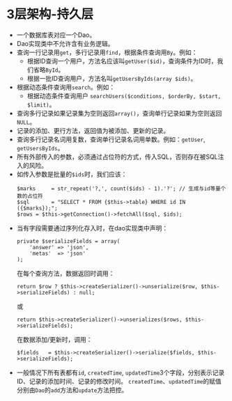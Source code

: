 # 3层架构-持久层

* 一个数据库表对应一个Dao。
* Dao实现类中不允许含有业务逻辑。
* 查询一行记录用`get`，多行记录用`find`，根据条件查询用`By`。例如：
    * 根据ID查询一个用户，方法名应该叫`getUser($id)`，查询条件为ID时，我们省略`ById`。
    * 根据一批ID查询用户，方法名叫`getUsersByIds(array $ids)`。
* 根据动态条件查询用`search`。例如：
    * 根据动态条件查询用户 `searchUsers($conditions, $orderBy, $start, $limit)`。
* 查询多行记录如果记录集为空则返回`array()`，查询单行记录如果为空则返回`NULL`。
* 记录的添加、更行方法，返回值为被添加、更新的记录。
* 查询多行记录名词用复数，查询单行记录名词用单数。例如：`getUser`, `getUsersByIds`。
* 所有外部传入的参数，必须通过占位符的方式，传入SQL，否则存在被SQL注入的风险。
* 如传入参数是批量的`$ids`时，我们应该：
  ```
  $marks     = str_repeat('?,', count($ids) - 1).'?'; // 生成与id等量个数的占位符
  $sql       = "SELECT * FROM {$this->table} WHERE id IN ({$marks});";
  $rows = $this->getConnection()->fetchAll($sql, $ids);
  ```
* 当有字段需要通过序列化存入时，在dao实现类中声明：
  ```
  private $serializeFields = array(
      'answer' => 'json',
      'metas'  => 'json'
  );
  ```
  在每个查询方法，数据返回时调用：
  ```
  return $row ? $this->createSerializer()->unserialize($row, $this->serializeFields) : null;
  ```
  或
  ```
  return $this->createSerializer()->unserializes($rows, $this->serializeFields);
  ```
  在数据添加/更新时，调用：
  ```
  $fields   = $this->createSerializer()->serialize($fields, $this->serializeFields);
  ```
* 一般情况下所有表都有`id`, `createdTime`, `updatedTime`3个字段，分别表示记录ID、记录的添加时间、记录的修改时间。
  `createdTime`、`updatedTime`的赋值分别由`Dao`的`add`方法和`update`方法把控。

